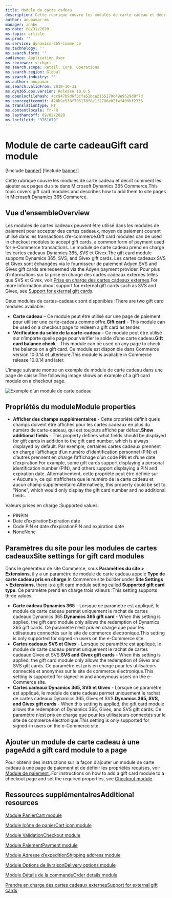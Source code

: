 ```yaml
---
title: Module de carte cadeau
description: Cette rubrique couvre les modules de carte cadeau et décrit comment les ajouter aux pages du site dans Microsoft Dynamics 365 Commerce.
author: anupamar-ms
manager: annbe
ms.date: 08/31/2020
ms.topic: article
ms.prod: ''
ms.service: dynamics-365-commerce
ms.technology: ''
ms.search.form: ''
audience: Application User
ms.reviewer: v-chgri
ms.search.scope: Retail, Core, Operations
ms.search.region: Global
ms.search.industry: ''
ms.author: anupamar
ms.search.validFrom: 2019-10-31
ms.dyn365.ops.version: Release 10.0.5
ms.openlocfilehash: 4cc947b9d6f3cfa51bce2155170c49e9529d0f7d
ms.sourcegitcommit: 420b9e538f706178f8e1f2786e02f4f400bf2336
ms.translationtype: HT
ms.contentlocale: fr-FR
ms.lasthandoff: 09/02/2020
ms.locfileid: "3761079"
---
```

# <a name="gift-card-module"></a><span data-ttu-id="49cf5-103">Module de carte cadeau</span><span class="sxs-lookup"><span data-stu-id="49cf5-103">Gift card module</span></span>

[!include [banner](includes/banner.md)]
[!include [banner](includes/preview-banner.md)]

<span data-ttu-id="49cf5-104">Cette rubrique couvre les modules de carte cadeau et décrit comment les ajouter aux pages du site dans Microsoft Dynamics 365 Commerce.</span><span class="sxs-lookup"><span data-stu-id="49cf5-104">This topic covers gift card modules and describes how to add them to site pages in Microsoft Dynamics 365 Commerce.</span></span>

## <a name="overview"></a><span data-ttu-id="49cf5-105">Vue d’ensemble</span><span class="sxs-lookup"><span data-stu-id="49cf5-105">Overview</span></span>

<span data-ttu-id="49cf5-106">Les modules de cartes cadeaux peuvent être utilisé dans les modules de paiement pour accepter des cartes cadeaux, moyen de paiement courant utilisé dans les transactions d’e-commerce.</span><span class="sxs-lookup"><span data-stu-id="49cf5-106">Gift card modules can be used in checkout modules to accept gift cards, a common form of payment used for e-Commerce transactions.</span></span> <span data-ttu-id="49cf5-107">Le module de carte cadeau prend en charge les cartes cadeaux Dynamics 365, SVS et Givex.</span><span class="sxs-lookup"><span data-stu-id="49cf5-107">The gift card module supports Dynamics 365, SVS, and Givex gift cards.</span></span> <span data-ttu-id="49cf5-108">Les cartes cadeaux SVS et Givex sont échangées via le fournisseur de paiement Adyen.</span><span class="sxs-lookup"><span data-stu-id="49cf5-108">SVS and Givex gift cards are redeemed via the Adyen payment provider.</span></span> <span data-ttu-id="49cf5-109">Pour plus d’informations sur la prise en charge des cartes cadeaux externes telles que SVS et Givex, voir [Prise en charge des cartes cadeaux externes](./dev-itpro/gift-card.md).</span><span class="sxs-lookup"><span data-stu-id="49cf5-109">For more information about support for external gift cards such as SVS and Givex, see [Support for external gift cards](./dev-itpro/gift-card.md).</span></span>

<span data-ttu-id="49cf5-110">Deux modules de cartes-cadeaux sont disponibles :</span><span class="sxs-lookup"><span data-stu-id="49cf5-110">There are two gift card modules available:</span></span>

- <span data-ttu-id="49cf5-111">**Carte cadeau** – Ce module peut être utilisé sur une page de paiement pour utiliser une carte-cadeau comme offre.</span><span class="sxs-lookup"><span data-stu-id="49cf5-111">**Gift card** - This module can be used on a checkout page to redeem a gift card as tender.</span></span> 
- <span data-ttu-id="49cf5-112">**Vérification du solde de la carte-cadeau** – Ce module peut être utilisé sur n’importe quelle page pour vérifier le solde d’une carte cadeau.</span><span class="sxs-lookup"><span data-stu-id="49cf5-112">**Gift card balance check** - This module can be used on any page to check the balance on a gift card.</span></span> <span data-ttu-id="49cf5-113">Ce module est disponible dans Commerce version 10.0.14 et ultérieure.</span><span class="sxs-lookup"><span data-stu-id="49cf5-113">This module is available in Commerce release 10.0.14 and later.</span></span>

<span data-ttu-id="49cf5-114">L’image suivante montre un exemple de module de carte cadeau dans une page de caisse.</span><span class="sxs-lookup"><span data-stu-id="49cf5-114">The following image shows an example of a gift card module on a checkout page.</span></span>

![Exemple d’un module de carte cadeau](./media/ecommerce-giftcard.PNG)

## <a name="module-properties"></a><span data-ttu-id="49cf5-116">Propriétés du module</span><span class="sxs-lookup"><span data-stu-id="49cf5-116">Module properties</span></span>

- <span data-ttu-id="49cf5-117">**Afficher des champs supplémentaires** - Cette propriété définit quels champs doivent être affichés pour les cartes cadeaux en plus du numéro de carte-cadeau, qui est toujours affiché par défaut.</span><span class="sxs-lookup"><span data-stu-id="49cf5-117">**Show additional fields** - This property defines what fields should be displayed for gift cards in addition to the gift card number, which is always displayed by default.</span></span> <span data-ttu-id="49cf5-118">Par exemple, certaines cartes cadeaux prennent en charge l’affichage d’un numéro d’identification personnel (PIN) et d’autres prennent en charge l’affichage d’un code PIN et d’une date d’expiration.</span><span class="sxs-lookup"><span data-stu-id="49cf5-118">For example, some gift cards support displaying a personal identification number (PIN), and others support displaying a PIN and expiration date.</span></span> <span data-ttu-id="49cf5-119">Alternativement, cette propriété peut être définie sur « Aucune », ce qui n’affichera que le numéro de la carte cadeau et aucun champ supplémentaire.</span><span class="sxs-lookup"><span data-stu-id="49cf5-119">Alternatively, this property could be set to "None", which would only display the gift card number and no additional fields.</span></span>

<span data-ttu-id="49cf5-120">Valeurs prises en charge :</span><span class="sxs-lookup"><span data-stu-id="49cf5-120">Supported values:</span></span>
-   <span data-ttu-id="49cf5-121">PIN</span><span class="sxs-lookup"><span data-stu-id="49cf5-121">PIN</span></span>
-   <span data-ttu-id="49cf5-122">Date d’expiration</span><span class="sxs-lookup"><span data-stu-id="49cf5-122">Expiration date</span></span>
-   <span data-ttu-id="49cf5-123">Code PIN et date d’expiration</span><span class="sxs-lookup"><span data-stu-id="49cf5-123">PIN and expiration date</span></span> 
-   <span data-ttu-id="49cf5-124">None</span><span class="sxs-lookup"><span data-stu-id="49cf5-124">None</span></span>

## <a name="site-settings-for-gift-card-modules"></a><span data-ttu-id="49cf5-125">Paramètres du site pour les modules de cartes cadeaux</span><span class="sxs-lookup"><span data-stu-id="49cf5-125">Site settings for gift card modules</span></span>

<span data-ttu-id="49cf5-126">Dans le générateur de site Commerce, sous **Paramètres du site \> Extensions**, il y a un paramètre de module de carte cadeau appelé **Type de carte cadeau pris en charge**.</span><span class="sxs-lookup"><span data-stu-id="49cf5-126">In Commerce site builder under **Site Settings \> Extensions**, there is a gift card module setting called **Supported gift card type**.</span></span> <span data-ttu-id="49cf5-127">Ce paramètre prend en charge trois valeurs :</span><span class="sxs-lookup"><span data-stu-id="49cf5-127">This setting supports three values:</span></span>
- <span data-ttu-id="49cf5-128">**Carte cadeau Dynamics 365** - Lorsque ce paramètre est appliqué, le module de carte cadeau permet uniquement le rachat de cartes cadeaux Dynamics 365.</span><span class="sxs-lookup"><span data-stu-id="49cf5-128">**Dynamics 365 gift card** - When this setting is applied, the gift card module only allows the redemption of Dynamics 365 gift cards.</span></span> <span data-ttu-id="49cf5-129">Ce paramètre n’est pris en charge que pour les utilisateurs connectés sur le site de commerce électronique.</span><span class="sxs-lookup"><span data-stu-id="49cf5-129">This setting is only supported for signed-in users on the e-Commerce site.</span></span>
- <span data-ttu-id="49cf5-130">**Cartes cadeaux SVS et Givex** - Lorsque ce paramètre est appliqué, le module de carte cadeau permet uniquement le rachat de cartes cadeaux Givex et SVS.</span><span class="sxs-lookup"><span data-stu-id="49cf5-130">**SVS and Givex gift cards** - When this setting is applied, the gift card module only allows the redemption of Givex and SVS gift cards.</span></span> <span data-ttu-id="49cf5-131">Ce paramètre est pris en charge pour les utilisateurs connectés et anonymes sur le site de commerce électronique.</span><span class="sxs-lookup"><span data-stu-id="49cf5-131">This setting is supported for signed-in and anonymous users on the e-Commerce site.</span></span>
- <span data-ttu-id="49cf5-132">**Cartes cadeaux Dynamics 365, SVS et Givex** - Lorsque ce paramètre est appliqué, le module de carte cadeau permet uniquement le rachat de cartes cadeaux Dynamics 365, Givex et SVS.</span><span class="sxs-lookup"><span data-stu-id="49cf5-132">**Dynamics 365, SVS, and Givex gift cards** - When this setting is applied, the gift card module allows the redemption of Dynamics 365, Givex, and SVS gift cards.</span></span> <span data-ttu-id="49cf5-133">Ce paramètre n’est pris en charge que pour les utilisateurs connectés sur le site de commerce électronique.</span><span class="sxs-lookup"><span data-stu-id="49cf5-133">This setting is only supported for signed-in users on the e-Commerce site.</span></span>

## <a name="add-a-gift-card-module-to-a-page"></a><span data-ttu-id="49cf5-134">Ajouter un module de carte cadeau à une page</span><span class="sxs-lookup"><span data-stu-id="49cf5-134">Add a gift card module to a page</span></span>

<span data-ttu-id="49cf5-135">Pour obtenir des instructions sur la façon d’ajouter un module de carte cadeau à une page de paiement et de définir les propriétés requises, voir [Module de paiement ](add-checkout-module.md).</span><span class="sxs-lookup"><span data-stu-id="49cf5-135">For instructions on how to add a gift card module to a checkout page and set the required properties, see [Checkout module](add-checkout-module.md).</span></span>

## <a name="additional-resources"></a><span data-ttu-id="49cf5-136">Ressources supplémentaires</span><span class="sxs-lookup"><span data-stu-id="49cf5-136">Additional resources</span></span>

[<span data-ttu-id="49cf5-137">Module Panier</span><span class="sxs-lookup"><span data-stu-id="49cf5-137">Cart module</span></span>](add-cart-module.md)

[<span data-ttu-id="49cf5-138">Module Icône de panier</span><span class="sxs-lookup"><span data-stu-id="49cf5-138">Cart icon module</span></span>](cart-icon-module.md)

[<span data-ttu-id="49cf5-139">Module Validation</span><span class="sxs-lookup"><span data-stu-id="49cf5-139">Checkout module</span></span>](add-checkout-module.md)

[<span data-ttu-id="49cf5-140">Module Paiement</span><span class="sxs-lookup"><span data-stu-id="49cf5-140">Payment module</span></span>](payment-module.md)

[<span data-ttu-id="49cf5-141">Module Adresse d’expédition</span><span class="sxs-lookup"><span data-stu-id="49cf5-141">Shipping address module</span></span>](ship-address-module.md)

[<span data-ttu-id="49cf5-142">Module Options de livraison</span><span class="sxs-lookup"><span data-stu-id="49cf5-142">Delivery options module</span></span>](delivery-options-module.md)

[<span data-ttu-id="49cf5-143">Module Détails de la commande</span><span class="sxs-lookup"><span data-stu-id="49cf5-143">Order details module</span></span>](order-confirmation-module.md)

[<span data-ttu-id="49cf5-144">Prendre en charge des cartes cadeaux externes</span><span class="sxs-lookup"><span data-stu-id="49cf5-144">Support for external gift cards</span></span>](./dev-itpro/gift-card.md)
